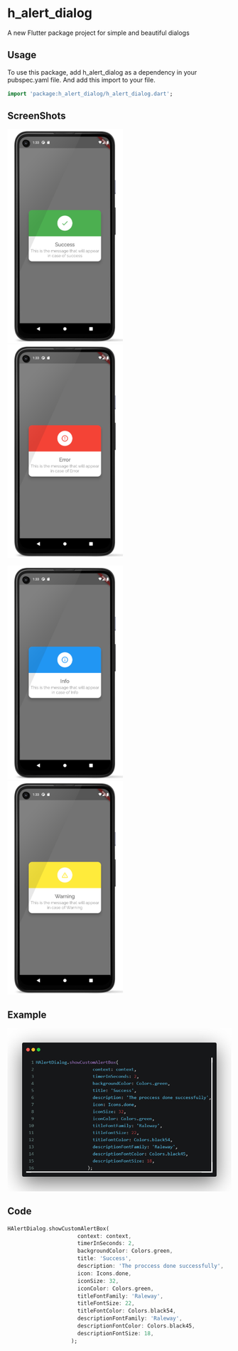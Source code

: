 
# h_alert_dialog

A new Flutter package project for simple and beautiful dialogs

## Usage

To use this package, add h_alert_dialog as a dependency in your pubspec.yaml file.
And add this import to your file.

```dart
import 'package:h_alert_dialog/h_alert_dialog.dart';
```

## ScreenShots
<p>
    <img src="https://github.com/hassan-thabet/H_alert_dialog/raw/main/screenshots/success.png" width="260" title="">
    <img src="https://github.com/hassan-thabet/H_alert_dialog/raw/main/screenshots/error.png" width="260" title="">
</p>
<p>
    <img src="https://github.com/hassan-thabet/H_alert_dialog/raw/main/screenshots/info.png" width="260" title="">
    <img src="https://github.com/hassan-thabet/H_alert_dialog/raw/main/screenshots/warning.png" width="260" title="">
</p>

## Example

![alt text](screenshots/example.jpg)

## Code
```dart
HAlertDialog.showCustomAlertBox(
                      context: context,
                      timerInSeconds: 2,
                      backgroundColor: Colors.green,
                      title: 'Success',
                      description: 'The proccess done successfully',
                      icon: Icons.done,
                      iconSize: 32,
                      iconColor: Colors.green,
                      titleFontFamily: 'Raleway',
                      titleFontSize: 22,
                      titleFontColor: Colors.black54,
                      descriptionFontFamily: 'Raleway',
                      descriptionFontColor: Colors.black45,
                      descriptionFontSize: 18,
                    );
```


